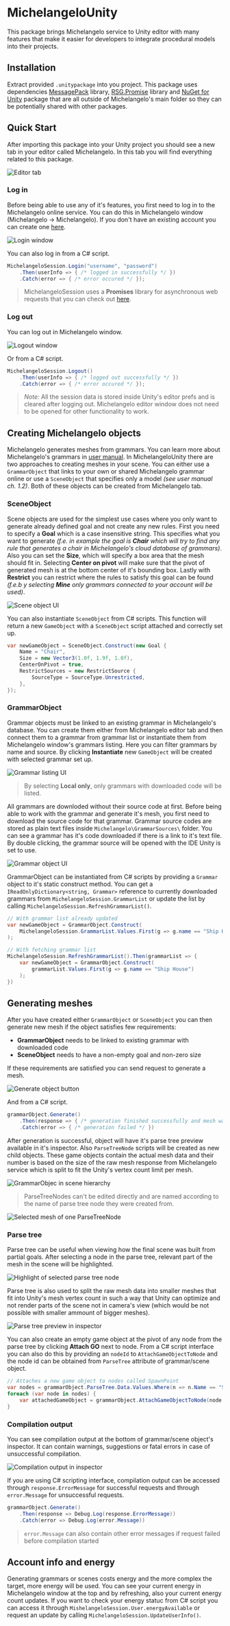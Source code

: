 # MichelangeloUnity

This package brings Michelangelo service to Unity editor with many features that make it easier for developers to integrate procedural models into their projects.

## Installation

Extract provided `.unitypackage` into you project. This package uses dependencies [MessagePack](https://github.com/neuecc/MessagePack-CSharp) library, [RSG.Promise](https://github.com/Real-Serious-Games/C-Sharp-Promise) library and [NuGet for Unity](https://assetstore.unity.com/packages/tools/utilities/nuget-for-unity-104640) package that are all outside of Michelangelo's main folder so they can be potentially shared with other packages.

## Quick Start

After importing this package into your Unity project you should see a new tab in your editor called Michelangelo. In this tab you will find everything related to this package.

![Editor tab](Screenshots/EditorTab.png)

### Log in

Before being able to use any of it's features, you first need to log in to the Michelangelo online service. You can do this in Michelangelo window (Michelangelo -> Michelangelo). If you don't have an existing account you can create one [here](https://michelangelo.graphics/Account/Register).

![Login window](Screenshots/LoginScreen.png)

You can also log in from a C# script.

```cs
MichelangeloSession.Login("username", "password")
    .Then(userInfo => { /* logged in successfully */ })
    .Catch(error => { /* error occured */ });
```

> MichelangeloSession uses a **Promises** library for asynchronous web requests that you can check out [here](https://github.com/Real-Serious-Games/C-Sharp-Promise).

### Log out

You can log out in Michelangelo window.

![Logout window](Screenshots/LogoutScreen.png)

Or from a C# script.

```cs
MichelangeloSession.Logout()
    .Then(userInfo => { /* logged out successfully */ })
    .Catch(error => { /* error occured */ });
```

> *Note:* All the session data is stored inside Unity's editor prefs and is cleared after logging out. Michelangelo editor window does not need to be opened for other functionality to work.

## Creating Michelangelo objects

Michelangelo generates meshes from grammars. You can learn more about Michelangelo's grammars in [user manual](https://www.overleaf.com/read/scvmgqtbbtmh). In MichelangeloUnity there are two approaches to creating meshes in your scene. You can either use a `GrammarObject` that links to your own or shared Michelangelo grammar online or use a `SceneObject` that specifies only a model *(see user manual ch. 1.2)*. Both of these objects can be created from Michelangelo tab.

### SceneObject

Scene objects are used for the simplest use cases where you only want to generate already defined goal and not create any new rules. First you need to specify a **Goal** which is a case insensitive string. This specifies what you want to generate *(f.e. in example the goal is **Chair** which will try to find any rule that generates a chair in Michelangelo's cloud database of grammars)*. Also you can set the **Size**, which will specify a box area that the mesh should fit in. Selecting **Center on pivot** will make sure that the pivot of generated mesh is at the bottom center of it's bounding box. Lastly with **Restrict** you can restrict where the rules to satisfy this goal can be found *(f.e.b y selecting **Mine** only grammars connected to your account will be used)*.

![Scene object UI](Screenshots/SceneObject.png)

You can also instantiate `SceneObject` from C# scripts. This function will return a new `GameObject` with a `SceneObject` script attached and correctly set up.

```cs
var newGameObject = SceneObject.Construct(new Goal {
    Name = "Chair",
    Size = new Vector3(1.0f, 1.9f, 1.0f),
    CenterOnPivot = true,
    RestrictSources = new RestrictSource {
        SourceType = SourceType.Unrestricted,
    },
});
```

### GrammarObject

Grammar objects must be linked to an existing grammar in Michelangelo's database. You can create them either from Michelangelo editor tab and then connect them to a grammar from grammar list or instantiate them from Michelangelo window's grammars listing. Here you can filter grammars by name and source. By clicking **Instantiate** new `GameObject` will be created with selected grammar set up.

![Grammar listing UI](Screenshots/GrammarList.png)

> By selecting **Local only**, only grammars with downloaded code will be listed.

All grammars are downloded without their source code at first. Before being able to work with the grammar and generate it's mesh, you first need to download the source code for that grammar. Grammar source codes are stored as plain text files inside `Michelangelo\GrammarSources\` folder. You can see a grammar has it's code downloaded if there is a link to it's text file. By double clicking, the grammar source will be opened with the IDE Unity is set to use.

![Grammar object UI](Screenshots/GrammarObject.png)

GrammarObject can be instantiated from C# scripts by providing a `Grammar` object to it's static construct method. You can get a `IReadOnlyDictionary<string, Grammar>` reference to currently downloaded grammars from `MichelangeloSession.GrammarList` or update the list by calling `MichelangeloSession.RefreshGrammarList()`.

```cs
// With grammar list already updated
var newGameObject = GrammarObject.Construct(
    MichelangeloSession.GrammarList.Values.First(g => g.name == "Ship House")
);

// With fetching grammar list
MichelangeloSession.RefreshGrammarList().Then(grammarList => {
    var newGameObject = GrammarObject.Construct(
        grammarList.Values.First(g => g.name == "Ship House")
    );
})
```

## Generating meshes

After you have created either `GrammarObject` or `SceneObject` you can then generate new mesh if the object satisfies few requirements:

- **GrammarObject** needs to be linked to existing grammar with downloaded code
- **SceneObject** needs to have a non-empty goal and non-zero size

If these requirements are satisfied you can send request to generate a mesh.

![Generate object button](Screenshots/GenerateObject.png)

And from a C# script.

```cs
grammarObject.Generate()
    .Then(response => { /* generation finished successfully and mesh was created */ })
    .Catch(error => { /* generation failed */ })
```

After generation is successful, object will have it's parse tree preview available in it's inspector. Also `ParseTreeNode` scripts will be created as new child objects. These game objects contain the actual mesh data and their number is based on the size of the raw mesh response from Michelangelo service which is split to fit the Unity's vertex count limit per mesh.

![GrammarObjec in scene hierarchy](Screenshots/HierarchyView.png)

> ParseTreeNodes can't be edited directly and are named according to the name of parse tree node they were created from.

![Selected mesh of one ParseTreeNode](Screenshots/MeshHighlight.png)

### Parse tree

Parse tree can be useful when viewing how the final scene was built from partial goals. After selecting a node in the parse tree, relevant part of the mesh in the scene will be highlighted.

![Highlight of selected parse tree node](Screenshots/NodeHighlight.png)

Parse tree is also used to split the raw mesh data into smaller meshes that fit into Unity's mesh vertex count in such a way that Unity can optimize and not render parts of the scene not in camera's view (which would be not possible with smaller ammount of bigger meshes).

![Parse tree preview in inspector](Screenshots/ParseTree.png)

You can also create an empty game object at the pivot of any node from the parse tree by clicking **Attach GO** next to node. From a C# script interface you can also do this by providing an `nodeId` to `AttachGameObjectToNode` and the node id can be obtained from `ParseTree` attribute of grammar/scene object.

```cs
// Attaches a new game object to nodes called SpawnPoint
var nodes = grammarObject.ParseTree.Data.Values.Where(n => n.Name == "SpawnPoint");
foreach (var node in nodes) {
    var attachedGameObject = grammarObject.AttachGameObjectToNode(node.Id);
}
```

### Compilation output

You can see compilation output at the bottom of grammar/scene object's inspector. It can contain warnings, suggestions or fatal errors in case of unsuccessful compilation.

![Compilation output in inspector](Screenshots/CompilationOutput.png)

If you are using C# scripting interface, compilation output can be accessed through `response.ErrorMessage` for successful requests and through `error.Message` for unsuccessful requests.

```cs
grammarObject.Generate()
    .Then(response => Debug.Log(response.ErrorMessage))
    .Catch(error => Debug.Log(error.Message))
```

> `error.Message` can also contain other error messages if request failed before compilation started

## Account info and energy

Generating grammars or scenes costs energy and the more complex the target, more energy will be used. You can see your current energy in Michelangelo window at the top and by refreshing, also your current energy count updates. If you want to check your energy statuc from C# script you can access it through `MishelangeloSession.User.energyAvailable` or request an update by calling `MichelangeloSession.UpdateUserInfo()`.